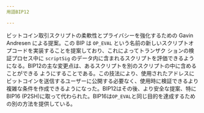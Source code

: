 ```yaml
---
用語BIP12

---
```

ビットコイン取引スクリプトの柔軟性とプライバシーを強化するための Gavin Andresen による提案。この BIP は `OP_EVAL` という名前の新しいスクリプトオプコードを実装することを提案しており、これによってトランザク ションの検証プロセス中に `scriptSig` のデータ内に含まれるスクリプトを評価できるようになる。BIP12の主な変更点は、あるスクリプトを別のスクリプトの中に含めることができる ようにすることである。この技法により、使用されたアドレスにビットコインを送信するユーザーに公開する必要なく、使用時に検証できるより複雑な条件を作成できるようになった。BIP12はその後、より安全な提案、特にBIP16 (P2SH)に取って代わられた。BIP16は`OP_EVAL`と同じ目的を達成するための別の方法を提供している。